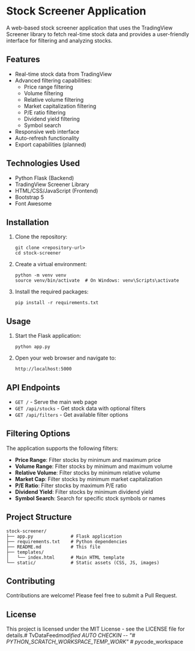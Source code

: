 # Stock Screener Application

A web-based stock screener application that uses the TradingView Screener library to fetch real-time stock data and provides a user-friendly interface for filtering and analyzing stocks.

## Features

- Real-time stock data from TradingView
- Advanced filtering capabilities:
  - Price range filtering
  - Volume filtering
  - Relative volume filtering
  - Market capitalization filtering
  - P/E ratio filtering
  - Dividend yield filtering
  - Symbol search
- Responsive web interface
- Auto-refresh functionality
- Export capabilities (planned)

## Technologies Used

- Python Flask (Backend)
- TradingView Screener Library
- HTML/CSS/JavaScript (Frontend)
- Bootstrap 5
- Font Awesome

## Installation

1. Clone the repository:
   ```
   git clone <repository-url>
   cd stock-screener
   ```

2. Create a virtual environment:
   ```
   python -m venv venv
   source venv/bin/activate  # On Windows: venv\Scripts\activate
   ```

3. Install the required packages:
   ```
   pip install -r requirements.txt
   ```

## Usage

1. Start the Flask application:
   ```
   python app.py
   ```

2. Open your web browser and navigate to:
   ```
   http://localhost:5000
   ```

## API Endpoints

- `GET /` - Serve the main web page
- `GET /api/stocks` - Get stock data with optional filters
- `GET /api/filters` - Get available filter options

## Filtering Options

The application supports the following filters:

- **Price Range**: Filter stocks by minimum and maximum price
- **Volume Range**: Filter stocks by minimum and maximum volume
- **Relative Volume**: Filter stocks by minimum relative volume
- **Market Cap**: Filter stocks by minimum market capitalization
- **P/E Ratio**: Filter stocks by maximum P/E ratio
- **Dividend Yield**: Filter stocks by minimum dividend yield
- **Symbol Search**: Search for specific stock symbols or names

## Project Structure

```
stock-screener/
├── app.py              # Flask application
├── requirements.txt    # Python dependencies
├── README.md           # This file
├── templates/
│   └── index.html      # Main HTML template
└── static/             # Static assets (CSS, JS, images)
```

## Contributing

Contributions are welcome! Please feel free to submit a Pull Request.

## License

This project is licensed under the MIT License - see the LICENSE file for details.#   T v D a t a F e e d _ m o d i f i e d   A U T O   C H E C K I N   - -  
 "# PYTHON_SCRATCH_WORKSPACE_TEMP_WORK" 
#   p y _ c o d e _ w o r k s p a c e  
 